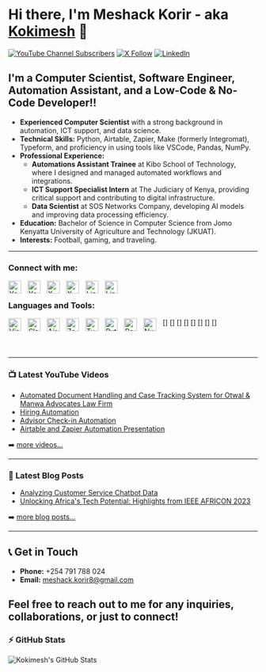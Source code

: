 # Hi there, I'm Meshack Korir - aka [Kokimesh][youtube] 👋 

[![YouTube Channel Subscribers](https://img.shields.io/youtube/channel/subscribers/UC-JNi4Lwkz_iNjCk-3Gfeyg?label=Meshack&logo=youtube&logoColor=red&style=for-the-badge)](https://www.youtube.com/@meshackkorir1525)
[![X Follow](https://img.shields.io/twitter/follow/kokimesh?color=1DA1F2&logo=X&style=for-the-badge)](https://x.com/kokimesh)
[![LinkedIn](https://img.shields.io/badge/LinkedIn-Meshack%20Korir-blue?logo=linkedin&style=for-the-badge)](https://www.linkedin.com/in/meshack-korir)




## I'm a Computer Scientist, Software Engineer, Automation Assistant, and a Low-Code & No-Code Developer!!

- **Experienced Computer Scientist** with a strong background in automation, ICT support, and data science.
- **Technical Skills:** Python, Airtable, Zapier, Make (formerly Integromat), Typeform, and proficiency in using tools like VSCode, Pandas, NumPy.
- **Professional Experience:** 
  - **Automations Assistant Trainee** at Kibo School of Technology, where I designed and managed automated workflows and integrations.
  - **ICT Support Specialist Intern** at The Judiciary of Kenya, providing critical support and contributing to digital infrastructure.
  - **Data Scientist** at SOS Networks Company, developing AI models and improving data processing efficiency.
- **Education:** Bachelor of Science in Computer Science from Jomo Kenyatta University of Agriculture and Technology (JKUAT).
- **Interests:** Football, gaming, and traveling.

---

### Connect with me:

[<img align="left" alt="YouTube" width="26px" src="https://upload.wikimedia.org/wikipedia/commons/4/42/YouTube_icon_%282013-2017%29.png" style="padding-right:10px;" />](https://www.youtube.com/@meshackkorir1525#gh-light-mode-only)
[<img align="left" alt="YouTube" width="26px" src="https://upload.wikimedia.org/wikipedia/commons/4/42/YouTube_icon_%282013-2017%29.png" style="padding-right:10px;" />](https://www.youtube.com/@meshackkorir1525#gh-dark-mode-only)
&nbsp;&nbsp;
[<img align="left" alt="X" width="26px" src="https://upload.wikimedia.org/wikipedia/commons/a/ab/X.com_%28logo%29.svg" style="padding-right:10px;" />](https://x.com/kokimesh#gh-light-mode-only)
[<img align="left" alt="X" width="26px" src="https://upload.wikimedia.org/wikipedia/commons/a/ab/X.com_%28logo%29.svg" style="padding-right:10px;" />](https://x.com/kokimesh#gh-dark-mode-only)
&nbsp;&nbsp;
[<img align="left" alt="LinkedIn" width="26px" src="https://upload.wikimedia.org/wikipedia/commons/c/ca/LinkedIn_logo_initials.png" style="padding-right:10px;" />](https://www.linkedin.com/in/meshack-korir#gh-light-mode-only)
[<img align="left" alt="LinkedIn" width="26px" src="https://upload.wikimedia.org/wikipedia/commons/c/ca/LinkedIn_logo_initials.png" style="padding-right:10px;" />](https://www.linkedin.com/in/meshack-korir#gh-dark-mode-only)






### Languages and Tools:

[<img align="left" alt="Visual Studio" width="26px" src="https://cdn.jsdelivr.net/gh/devicons/devicon/icons/visualstudio/visualstudio-plain.svg" style="padding-right:10px;" />]
[<img align="left" alt="Slack" width="26px" src="https://cdn.jsdelivr.net/gh/devicons/devicon/icons/slack/slack-original.svg" style="padding-right:10px;" />]
[<img align="left" alt="Airtable" width="26px" src="https://seeklogo.com/images/A/airtable-logo-216B9AF035-seeklogo.com.png" style="padding-right:10px;" />]
[<img align="left" alt="Zapier" width="26px" src="https://cdn.worldvectorlogo.com/logos/zapier.svg" style="padding-right:10px;" />]
[<img align="left" alt="Typeform" width="26px" src="https://cdn.worldvectorlogo.com/logos/typeform-1.svg" style="padding-right:10px;" />]
[<img align="left" alt="Python" width="26px" src="https://cdn.jsdelivr.net/gh/devicons/devicon/icons/python/python-original.svg" style="padding-right:10px;" />]
[<img align="left" alt="Pandas" width="26px" src="https://cdn.jsdelivr.net/gh/devicons/devicon/icons/pandas/pandas-original.svg" style="padding-right:10px;" />]
[<img align="left" alt="NumPy" width="26px" src="https://cdn.jsdelivr.net/gh/devicons/devicon/icons/numpy/numpy-original.svg" style="padding-right:10px;" />]




<br />
<br />

---

### 📺 Latest YouTube Videos

<!-- YOUTUBE:START -->
- [Automated Document Handling and Case Tracking System for Otwal & Manwa Advocates Law Firm](https://youtu.be/kQxgSfYiup0)
- [Hiring Automation](https://youtu.be/8mrllkXOabQ)
- [Advisor Check-in Automation](https://youtu.be/hJ8dbxTLilA)
- [Airtable and Zapier Automation Presentation](https://youtu.be/bY8pv3UaJwA)
<!-- YOUTUBE:END -->

➡️ [more videos...](https://www.youtube.com/@meshackkorir1525)

---


### 📕 Latest Blog Posts

<!-- BLOG-POST-LIST:START -->
- [Analyzing Customer Service Chatbot Data](https://medium.com/@meshack.korir8/analyzing-customer-service-chatbot-data-be27ffcc6ab2)
- [Unlocking Africa's Tech Potential: Highlights from IEEE AFRICON 2023](https://www.linkedin.com/pulse/unlocking-africas-tech-potential-highlights-from-ieee-meshack-korir/?trackingId=3c5x3dkBSIy%2FBmRKkixLLA%3D%3D)
<!-- BLOG-POST-LIST:END -->

➡️ [more blog posts...](https://medium.com/@meshack.korir8)

---

## 📞 Get in Touch

- **Phone:** +254 791 788 024
- **Email:** [meshack.korir8@gmail.com](mailto:meshack.korir8@gmail.com)

Feel free to reach out to me for any inquiries, collaborations, or just to connect!
---

### :zap: GitHub Stats

<img alt="Kokimesh's GitHub Stats" src="https://github-readme-stats.vercel.app/api?username=Kokimesh&show_icons=true&hide_border=false&title_color=ff652f&icon_color=FFE400&bg_color=09131B&text_color=ffffff&border_color=0c1a25" />



[twitter]: https://x.com/kokimesh
[youtube]: https://www.youtube.com/@meshackkorir1525
[linkedin]: https://www.linkedin.com/in/meshack-korir
[Medium]: https://medium.com/@meshack.korir8
